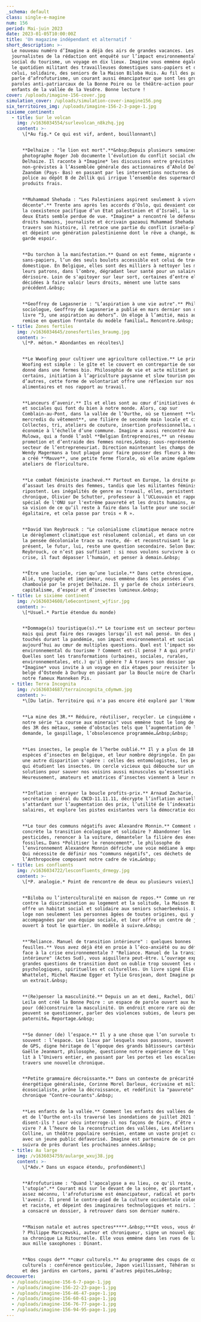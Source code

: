 ```yaml
---
_schema: default
class: single-e-magine
num: 156
period: Mai-juin 2023
date: 2023-01-05T10:00:00Z
title: 'Un magazine indépendant et alternatif '
short_description: >-
  Le nouveau numéro d’Imagine a déjà des airs de grandes vacances. Les
  journalistes de la rédaction ont enquêté sur l’impact environnemental et
  social du tourisme, un voyage en dix lieux. Imagine vous emmène également dans
  le quotidien militant des travailleuses domestiques sans-papiers et dans
  celui, solidaire, des seniors de la Maison Biloba Huis. Au fil des pages, on y
  parle d’afrofuturisme, un courant aussi émancipateur que sont les groupes de
  paroles anti-patriarcaux de la Bonne Poire ou le théâtre-action pour les
  enfants de la vallée de la Vesdre. Bonne lecture ! 
cover: /uploads/imagine-156-cover.jpg
simulation_cover: /uploads/simulation-cover-imagine156.png
six_territoires_img: /uploads/imagine-156-2-3-page-1.jpg
sixieme_continent:
  - title: Sur le volcan
    img: /v1636034554/surlevolcan_n8kzhq.jpg
    content: >-
      \[*Au fig.* Ce qui est vif, ardent, bouillonnant\]


      **Delhaize : "le lion est mort".**&nbsp;Depuis plusieurs semaines, le
      photographe Roger Job documente l’évolution du conflit social chez
      Delhaize. Il raconte à *Imagine* les discussions entre grévistes et
      non-grévistes à l’Assemblée générale des actionnaires d’Ahold Delhaize à
      Zaandam (Pays- Bas) en passant par les interventions nocturnes de la
      police au dépôt B de Zellik qui irrigue l’ensemble des supermarchés en
      produits frais.


      **Muhammad Shehada : "Les Palestiniens aspirent seulement à vivre une vie
      décente".** Trente ans après les accords d’Oslo, qui devaient conduire à
      la coexistence pacifique d’un Etat palestinien et d’Israël, la solution à
      deux Etats semble perdue de vue. *Imagine* a rencontré le défenseur des
      droits humains, journaliste et écrivain gazaoui Muhammad Shehada. À
      travers son histoire, il retrace une partie du conflit israélo-plaestinien
      et dépeint une génération palestinienne dont le rêve a changé, mais qui
      garde espoir.


      **Du torchon à la manifestation.** Quand on est femme, migrante et
      sans-papiers, l’un des seuls boulots accessible est celui de travailleuse
      domestique. En Belgique, elles sont des milliers à nettoyer les maisons de
      leurs patrons, dans l’ombre, dégradant leur santé pour un salaire
      dérisoire. Loin de s'apitoyer sur leur sort, certaines d’entre elles,
      décidées à faire valoir leurs droits, mènent une lutte sans
      précédent.&nbsp;


      **Geoffroy de Lagasnerie : "L’aspiration à une vie autre".** Philosophe et
      sociologue, Geoffroy de Lagasnerie a publié en mars dernier son dernier
      livre “3, une aspiration au dehors”. Un éloge à l’amitié, mais aussi
      remise en question frontale du modèle familial… Rencontre.&nbsp;
  - title: Zones fertiles
    img: /v1636034645/zonesfertiles_braumg.jpg
    content: >-
      \[*P. méton.* Abondantes en récoltes\]


      **Le Wwoofing pour cultiver une agriculture collective.** Le principe du
      Woofing est simple : le gîte et le couvert en contrepartie de son temps
      donné dans une fermes bio. Philosophie de vie et acte militant pour
      certains, initiation à l’agriculture paysanne et slow tourism pour
      d’autres, cette forme de volontariat offre une réflexion sur nos habitudes
      alimentaires et nos rapport au travail.


      **Lanceurs d’avenir.** Ils et elles sont au cœur d’initiatives écologiques
      et sociales qui font du bien à notre monde. Alors, cap sur
      Comblain-au-Pont, dans la vallée de l’Ourthe, où se tiennent **les
      mercredis du vêtement**, une filière de seconde main locale et circulaire.
      Collectes, tri, ateliers de couture, insertion professionnelle… une petite
      économie à l’échelle d’une commune. Imagine a aussi rencontré Aurélie
      Mulowa, qui a fondé l’asbl **Belgian Entreprenoires,** un réseau de
      promotion et d’entraide des femmes noires,&nbsp; sous-représentées dans le
      secteur de l’entrepreneuriat. Direction maintenant les champs de tulipes.
      Wendy Magermans a tout plaqué pour faire pousser des fleurs à Herve. Elle
      a créé **Mauve**, une petite ferme florale, où elle anime également des
      ateliers de floriculture.


      **Le combat féministe inachevé.** Partout en Europe, la droite prend
      d’assaut les droits des femmes, tandis que les militantes féministes
      ripostent. Les inégalités de genre au travail, elles, persistent. Dans sa
      chronique, Olivier De Schutter, professeur à l’UCLouvain et rapporteur
      spécial de l'ONU sur l'extrême pauvreté et les droits humains, nous livre
      sa vision de ce qu’il reste à faire dans la lutte pour une société
      égalitaire, et cela passe par trois « R ».


      **David Van Reybrouck : "Le colonialisme climatique menace notre futur".**
      Le dérèglement climatique est résolument colonial, et dans un contexte où
      la pensée décoloniale trace sa route, dé- et reconstruisant le passé et le
      présent, le futur, lui, reste une question secondaire. Selon David Van
      Reybrouck, ce n’est pas suffisant : si nous voulons survivre à cette
      crise, il faut dépasser l’humain, et penser à demain.&nbsp;


      **Être une luciole, rien qu’une luciole.** Dans cette chronique, Yves
      Alié, typographe et imprimeur, nous emmène dans les pensées d’un homme
      chamboulé par le projet Delhaize. Il y parle de choix intérieurs, de
      capitalisme, d’espoir et d’insectes lumineux.&nbsp;
  - title: Le sixième continent
    img: /v1636034608/le6econtinent_wjfisr.jpg
    content: >-
      \[*Usuel.* Partie étendue du monde)


      **Dommage(s) touristique(s).** ​​​​​​Le tourisme est un secteur porteur
      mais qui peut faire des ravages lorsqu’il est mal pensé. Un des plus
      touchés durant la pandémie, son impact environnemental et social est
      aujourd’hui au cœur de multiples questions. Quel est l’impact social et
      environnemental du tourisme ? Comment est-il pensé ? A qui profite-t-il ?
      Quelles sont les transformations (urbaines, sociales, rurales,
      environnementales, etc.) qu'il génère ? À travers son dossier spécial,
      *Imagine* vous invite à un voyage en dix étapes pour revisiter le tourisme
      belge d’Ostende à Durbuy en passant par la Boucle noire de Charleroi et
      notre fameux Manneken Pis.
  - title: Terra Incognita
    img: /v1636034687/terraincognita_cdymwm.jpg
    content: >-
      *\[Du latin. Territoire qui n'a pas encore été exploré par l'Homme\]*


      **La mine des 3R.** Réduire, réutiliser, recycler. Le cinquième épisode de
      notre série "La course aux minerais" vous emmène tout le long de la chaîne
      des 3R des métaux, semée d’obstacles tels que l’augmentation de la
      demande, le gaspillage, l’obsolescence programmée…&nbsp;&nbsp;


      **Les insectes, le peuple de l’herbe oublié.** Il y a plus de 18 000
      espèces d’insectes en Belgique, et leur nombre dégringole. En parallèle,
      une autre disparition s'opère : celles des entomologistes, les personnes
      qui étudient les insectes. Un cercle vicieux qui débouche sur un manque de
      solutions pour sauver nos voisins aussi minuscules qu’essentiels.
      Heureusement, amateurs et amatrices d’insectes viennent à leur rescousse.


      **Inflation : enrayer la boucle profits-prix.** Arnaud Zacharie,
      secrétaire général du CNCD-11.11.11, décrypte l’inflation actuelle, en
      s’attardant sur l’augmentation des prix, l’utilité de l’indexation des
      salaires, et explore les pistes existantes vers la démocratie économique.


      **Le tour des communs négatifs avec Alexandre Monnin.** Comment rendre
      concrète la transition écologique et solidaire ? Abandonner les
      pesticides, renoncer à la voiture, démanteler la filière des énergies
      fossiles… Dans *Politiser le renoncement*, le philosophe de
      l’environnement Alexandre Monnin défriche une voie médiane à emprunter.
      Qui nécessite de définir nos "communs négatifs", ces déchets de
      l’Anthropocène composant notre cadre de vie…&nbsp;
  - title: Les confluents
    img: /v1636034722/lesconfluents_drmegy.jpg
    content: >-
      \[*P. analogie.* Point de rencontre de deux ou plusieurs voies\]


      **Biloba ou l’interculturalité en maison de repos.** Comme un rempart
      contre la discrimination au logement et la solitude, la Maison Biloba Huis
      offre un habitat social et solidaire aux seniors schaerbeekois. L’asbl
      loge non seulement les personnes âgées de toutes origines, qui y sont
      accompagnées par une équipe sociale, et leur offre un centre de jour,
      ouvert à tout le quartier. Un modèle à suivre.&nbsp;


      **"Reliance. Manuel de transition intérieure" : quelques bonnes
      feuilles.** Vous avez déjà été en proie à l’éco-anxiété ou au défaitisme
      face à la crise environnementale ? "Reliance. Manuel de la transition
      intérieure" (Actes Sud), vous aiguillera peut-être. L’ouvrage explore les
      grandes questions de transition dont on oublie trop souvent les dimensions
      psychologiques, spirituelles et culturelles. Un livre signé Élie
      Whattelet, Michel Maxime Egger et Tylie Grosjean, dont Imagine pour offre
      un extrait.&nbsp;


      **(Re)penser la masculinité.** Depuis un an et demi, Rachel, Odile et
      Leila ont créé la Bonne Poire : un espace de parole ouvert aux hommes,
      pour (dé)construire la masculinité. Un endroit encore rare où des hommes
      peuvent se questionner, parler des violences subies, de leurs peurs, de la
      paternité… Reportage.&nbsp;


      **Se donner (de) l’espace.** Il y a une chose que l’on survole trop
      souvent : l’espace. Les lieux par lesquels nous passons, souvent assistés
      de GPS, digne héritage de l’époque des grands bâtisseurs cartésiens.
      Gaëlle Jeanmart, philosophe, questionne notre expérience de l’espace, du
      lit à l’Univers entier, en passant par les portes et les escaliers à
      travers une nouvelle chronique.


      **Petite grammaire décroissante.** Dans un contexte de précarité
      énergétique généralisée, Corinne Morel Darleux, écrivaine et militante
      écosocialiste, prône la décroissance, et redéfinit la "pauvreté" dans sa
      chronique "Contre-courants".&nbsp;


      **Les enfants de la vallée.** Comment les enfants des vallées de la Vesdre
      et de l’Ourthe ont-ils traversé les inondations de juillet 2021 ? Qu’en
      disent-ils ? Leur vécu interroge-il nos façons de faire, d’être et de
      vivre ? A l’heure de la reconstruction des vallées, Les Ateliers de la
      Colline, un théâtre populaire serésien, entame un vaste projet créatif
      avec un jeune public défavorisé. Imagine est partenaire de ce projet et le
      suivra de près durant les prochaines années.&nbsp;
  - title: Au large
    img: /v1636034759/aularge_wxuj38.jpg
    content: >-
      \[*Adv.* Dans un espace étendu, profondément\]


      **Afrofuturisme : "Quand l'apocalypse a eu lieu, ce qu'il reste, c'est
      l'utopie".** Courant mis sur le devant de la scène, et pourtant encore
      assez méconnu, l'afrofuturisme est émancipateur, radical et porté sur
      l'avenir. Il prend le contre-pied de la culture occidentale colonialiste
      et raciste, et dépeint des imaginaires technologiques et noirs. Imagine y
      a consacré un dossier, à retrouver dans son dernier numéro.


      **Maison natale et autres spectres*****.&nbsp;***Et vous, vous êtes né où
      ? Philippe Marczewski, auteur et chroniqueur, signe un nouvel épisode de
      sa chronique La Ritournelle. Elle vous emmène dans les rues de la ville
      aux mille saxophones : Dinant.


      **Nos coups de** **cœur culturels.** Au programme des coups de cœur
      culturels : conférence gesticulée, Japon vieillissant, Téhéran sous opium
      et des jardins en cartons, parmi d’autres pépites…&nbsp;
decouverte:
  - /uploads/imagine-156-6-7-page-1.jpg
  - /uploads/imagine-156-22-23-page-1.jpg
  - /uploads/imagine-156-46-47-page-1.jpg
  - /uploads/imagine-156-60-61-page-1.jpg
  - /uploads/imagine-156-76-77-page-1.jpg
  - /uploads/imagine-156-94-95-page-1.jpg
---
```

